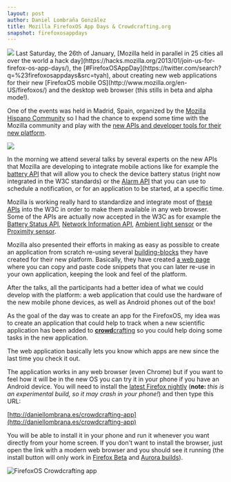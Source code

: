 ```yaml
---
layout: post
author: Daniel Lombraña González
title: Mozilla FirefoxOS App Days & Crowdcrafting.org
snapshot: firefoxosappdays
---
```

<img class="pull-left" src="https://hacks.mozilla.org/wp-content/uploads/2012/12/firefoxOS-app-days_graphic_RGB.png"/>
Last Saturday, the 26th of January, [Mozilla held in parallel in 25 cities all over the world a hack day](https://hacks.mozilla.org/2013/01/join-us-for-firefox-os-app-days/), the [#FirefoxOSAppDay](https://twitter.com/search?q=%23firefoxosappdays&amp;src=tyah), about creating new web applications for their new [FirefoxOS mobile OS](http://www.mozilla.org/en-US/firefoxos/) and the desktop web browser (this stills in beta and alpha mode!).

One of the events was held in Madrid, Spain, organized by the [Mozilla Hispano Community](http://www.mozilla-hispano.org/) so I had the chance to expend some time with the Mozilla community and play with the [new APIs and developer tools for their new platform](https://developer.mozilla.org/en/docs/Mozilla/Firefox_OS).

<img class="pull-right" src="http://mozorg.cdn.mozilla.net/media/img/firefoxos/firefox-phone.png"/>

In the morning we attend several talks by several experts on the new APIs that
Mozilla are developing to integrate mobile actions like for example the [battery
API](http://www.w3.org/TR/battery-status/) that will allow you to check the 
device battery status (right now integrated in the W3C standards) or the [Alarm
API](https://wiki.mozilla.org/WebAPI/AlarmAPI) that you can use to schedule a 
notification, or for an application to be started, at a specific time. 

Mozilla is working really hard to standardize and integrate most of [these APIs](https://wiki.mozilla.org/WebAPI) into the W3C in order to make them available in any web browser. Some of the APIs are actually now accepted in the W3C as for example the [Battery Status API](http://dvcs.w3.org/hg/dap/raw-file/tip/battery/Overview.html), [Network Information API](http://dvcs.w3.org/hg/dap/raw-file/tip/network-api/index.html), [Ambient light sensor](http://www.w3.org/TR/ambient-light/) or the [Proximity sensor](http://www.w3.org/TR/2012/WD-proximity-20120712/).

Mozilla also presented their efforts in making as easy as possible to create an
application from scratch re-using several [building-blocks](http://buildingfirefoxos.com/) 
they have created for their new platform. Basically, they have created [a web page](http://buildingfirefoxos.com/) where you can copy and paste code snippets that you can later re-use in your own application,
keeping the look and feel of the platform.

After the talks, all the participants had a better idea of what we could
develop with the platform: a web application that could use the hardware of the
new mobile phone devices, as well as Android phones out of the box!

As the goal of the day was to create an app for the FirefoxOS, my idea was to create an application that could help to track when a new scientific application has been added to <a href="http://crowdcrafting.org"><strong>crowd</strong>crafting</a> so you could help doing some tasks in the new application.

The web application basically lets you know which apps are new since the last time you check it out.

The application works in any web browser (even Chrome) but if you want to feel how it will be in the new OS you can try it in your phone if you have an Android device. You will need to install the <a href="http://nightly.mozilla.org/">latest Firefox nightly</a> (<strong>note: </strong><em>this is an experimental build, so it may crash in your phone!</em>) and then type this URL:

[http://daniellombrana.es/crowdcrafting-app](http://daniellombrana.es/crowdcrafting-app)

You will be able to install it in your phone and run it whenever you want directly from your home screen. If you don't want to install the browser, just open the link with a modern web browser and you should see it running (the install button will only work in <a href="http://www.mozilla.org/en-US/firefox/channel/">Firefox Beta</a> and <a href="http://www.mozilla.org/en-US/firefox/channel/#aurora">Aurora builds</a>).

![FirefoxOS Crowdcrafting app](http://i.imgur.com/xjljFcc.png)
